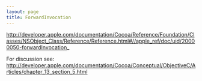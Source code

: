 ```yaml
---
layout: page
title: ForwardInvocation
---
```


http://developer.apple.com/documentation/Cocoa/Reference/Foundation/Classes/NSObject_Class/Reference/Reference.html#//apple_ref/doc/uid/20000050-forwardInvocation_

For discussion see: http://developer.apple.com/documentation/Cocoa/Conceptual/ObjectiveC/Articles/chapter_13_section_5.html

